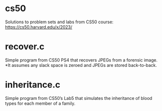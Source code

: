 # cs50
Solutions to problem sets and labs from CS50 course: https://cs50.harvard.edu/x/2023/

# recover.c
Simple program from CS50 PS4 that recovers JPEGs from a forensic image.
*It assumes any slack space is zeroed and JPEGs are stored back-to-back.

# inheritance.c
Simple program from CS50’s Lab5 that simulates the inheritance of blood types for each member of a family.
